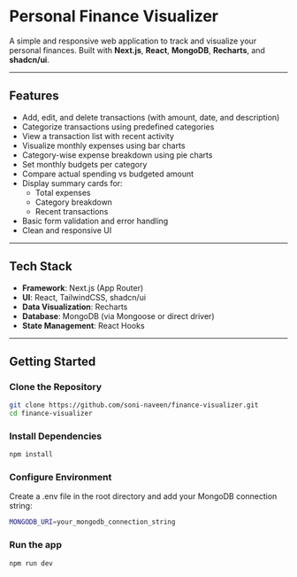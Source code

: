 # Personal Finance Visualizer

A simple and responsive web application to track and visualize your personal finances. Built with **Next.js**, **React**, **MongoDB**, **Recharts**, and **shadcn/ui**.

---

## Features

- Add, edit, and delete transactions (with amount, date, and description)
- Categorize transactions using predefined categories
- View a transaction list with recent activity
- Visualize monthly expenses using bar charts
- Category-wise expense breakdown using pie charts
- Set monthly budgets per category
- Compare actual spending vs budgeted amount
- Display summary cards for:
  - Total expenses
  - Category breakdown
  - Recent transactions
- Basic form validation and error handling
- Clean and responsive UI

---

## Tech Stack

- **Framework**: Next.js (App Router)
- **UI**: React, TailwindCSS, shadcn/ui
- **Data Visualization**: Recharts
- **Database**: MongoDB (via Mongoose or direct driver)
- **State Management**: React Hooks

---

## Getting Started

### Clone the Repository

```bash
git clone https://github.com/soni-naveen/finance-visualizer.git
cd finance-visualizer
```

### Install Dependencies

```bash
npm install
```

### Configure Environment

Create a .env file in the root directory and add your MongoDB connection string:

```bash
MONGODB_URI=your_mongodb_connection_string
```

### Run the app

```bash
npm run dev
```
